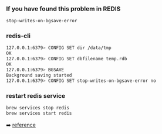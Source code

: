 ### If you have found this problem in REDIS
```zsh
stop-writes-on-bgsave-error
```

### redis-cli
```zsh
127.0.0.1:6379> CONFIG SET dir /data/tmp
OK
127.0.0.1:6379> CONFIG SET dbfilename temp.rdb
OK
127.0.0.1:6379> BGSAVE
Background saving started
127.0.0.1:6379> CONFIG SET stop-writes-on-bgsave-error no
```

### restart redis service

```zsh
brew services stop redis
brew services start redis
```

➡️ [reference](https://gist.github.com/kapkaev/4619127)